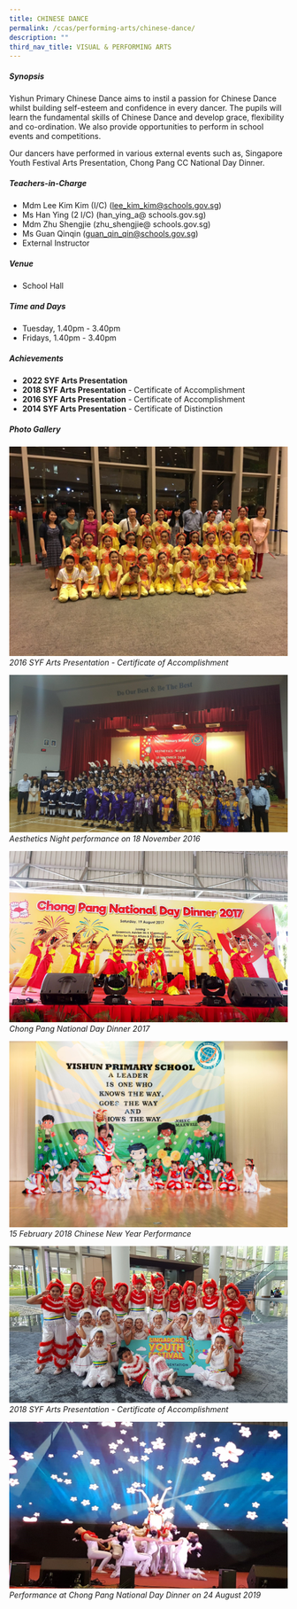 ```yaml
---
title: CHINESE DANCE
permalink: /ccas/performing-arts/chinese-dance/
description: ""
third_nav_title: VISUAL & PERFORMING ARTS
---
```


##### **Synopsis**
Yishun Primary Chinese Dance aims to instil a passion for Chinese Dance whilst building self-esteem and confidence in every dancer. The pupils will learn the fundamental skills of Chinese Dance and develop grace, flexibility and co-ordination. We also provide opportunities to perform in school events and competitions.

Our dancers have performed in various external events such as, Singapore Youth Festival Arts Presentation, Chong Pang CC National Day Dinner.

##### **Teachers-in-Charge**
* Mdm Lee Kim Kim (I/C) (lee_kim_kim@schools.gov.sg)
* Ms Han Ying (2 I/C) (han_ying_a@ schools.gov.sg)
* Mdm Zhu Shengjie (zhu_shengjie@ schools.gov.sg)
* Ms Guan Qinqin (guan_qin_qin@schools.gov.sg)
* External Instructor

##### **Venue**
* School Hall

##### **Time and Days**
* Tuesday, 1.40pm - 3.40pm
* Fridays, 1.40pm - 3.40pm

##### **Achievements**
* **2022 SYF Arts Presentation**
* **2018 SYF Arts Presentation** - Certificate of Accomplishment
* **2016 SYF Arts Presentation** - Certificate of Accomplishment
* **2014 SYF Arts Presentation** - Certificate of Distinction

##### **Photo Gallery**
![](/images/CCAs/Chinese%20Dance/2017ChineseDance_1.jpg)
*2016 SYF Arts Presentation - Certificate of Accomplishment*

![](/images/CCAs/Chinese%20Dance/2017ChineseDance_3.jpg)
*Aesthetics Night performance on 18 November 2016*

![](/images/CCAs/Chinese%20Dance/CL_Dance2017.jpg)
*Chong Pang National Day Dinner 2017*

![](/images/CCAs/Chinese%20Dance/2018%20CNY2.jpg)
*15 February 2018 Chinese New Year Performance*

![](/images/CCAs/Chinese%20Dance/2018%20Chinese%20Dance%201.png)
*2018 SYF Arts Presentation - Certificate of Accomplishment*

![](/images/CCAs/Chinese%20Dance/chinese%20dance%20t1%202020.jpg)
*Performance at Chong Pang National Day Dinner on 24 August 2019*